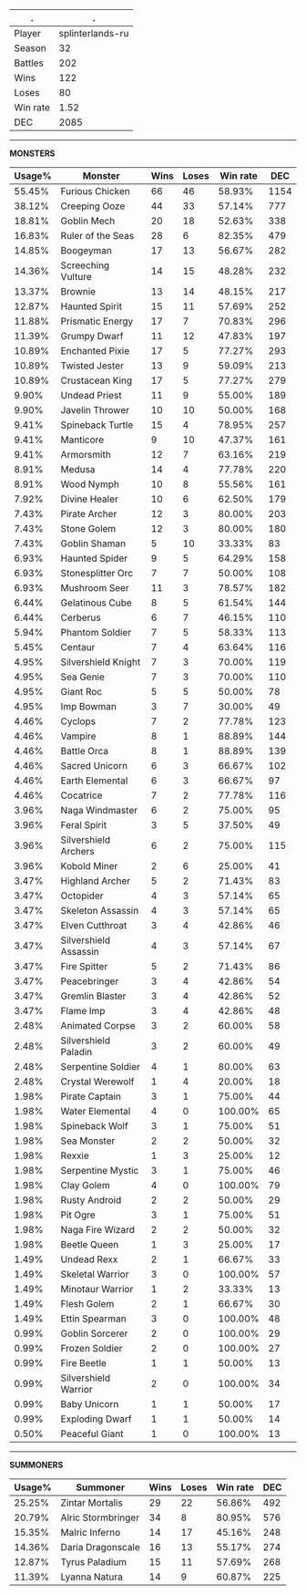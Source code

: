 .|.
|-|-
Player|splinterlands-ru
Season|32
Battles|202
Wins|122
Loses|80
Win rate|1.52
DEC|2085

---
**MONSTERS**

Usage%|Monster|Wins|Loses|Win rate|DEC|
-|-|-|-|-|-|
55.45%|Furious Chicken|66|46|58.93%|1154|
38.12%|Creeping Ooze|44|33|57.14%|777|
18.81%|Goblin Mech|20|18|52.63%|338|
16.83%|Ruler of the Seas|28|6|82.35%|479|
14.85%|Boogeyman|17|13|56.67%|282|
14.36%|Screeching Vulture|14|15|48.28%|232|
13.37%|Brownie|13|14|48.15%|217|
12.87%|Haunted Spirit|15|11|57.69%|252|
11.88%|Prismatic Energy|17|7|70.83%|296|
11.39%|Grumpy Dwarf|11|12|47.83%|197|
10.89%|Enchanted Pixie|17|5|77.27%|293|
10.89%|Twisted Jester|13|9|59.09%|213|
10.89%|Crustacean King|17|5|77.27%|279|
9.90%|Undead Priest|11|9|55.00%|189|
9.90%|Javelin Thrower|10|10|50.00%|168|
9.41%|Spineback Turtle|15|4|78.95%|257|
9.41%|Manticore|9|10|47.37%|161|
9.41%|Armorsmith|12|7|63.16%|219|
8.91%|Medusa|14|4|77.78%|220|
8.91%|Wood Nymph|10|8|55.56%|161|
7.92%|Divine Healer|10|6|62.50%|179|
7.43%|Pirate Archer|12|3|80.00%|203|
7.43%|Stone Golem|12|3|80.00%|180|
7.43%|Goblin Shaman|5|10|33.33%|83|
6.93%|Haunted Spider|9|5|64.29%|158|
6.93%|Stonesplitter Orc|7|7|50.00%|108|
6.93%|Mushroom Seer|11|3|78.57%|182|
6.44%|Gelatinous Cube|8|5|61.54%|144|
6.44%|Cerberus|6|7|46.15%|110|
5.94%|Phantom Soldier|7|5|58.33%|113|
5.45%|Centaur|7|4|63.64%|116|
4.95%|Silvershield Knight|7|3|70.00%|119|
4.95%|Sea Genie|7|3|70.00%|110|
4.95%|Giant Roc|5|5|50.00%|78|
4.95%|Imp Bowman|3|7|30.00%|49|
4.46%|Cyclops|7|2|77.78%|123|
4.46%|Vampire|8|1|88.89%|144|
4.46%|Battle Orca|8|1|88.89%|139|
4.46%|Sacred Unicorn|6|3|66.67%|102|
4.46%|Earth Elemental|6|3|66.67%|97|
4.46%|Cocatrice|7|2|77.78%|116|
3.96%|Naga Windmaster|6|2|75.00%|95|
3.96%|Feral Spirit|3|5|37.50%|49|
3.96%|Silvershield Archers|6|2|75.00%|115|
3.96%|Kobold Miner|2|6|25.00%|41|
3.47%|Highland Archer|5|2|71.43%|83|
3.47%|Octopider|4|3|57.14%|65|
3.47%|Skeleton Assassin|4|3|57.14%|65|
3.47%|Elven Cutthroat|3|4|42.86%|46|
3.47%|Silvershield Assassin|4|3|57.14%|67|
3.47%|Fire Spitter|5|2|71.43%|86|
3.47%|Peacebringer|3|4|42.86%|54|
3.47%|Gremlin Blaster|3|4|42.86%|52|
3.47%|Flame Imp|3|4|42.86%|48|
2.48%|Animated Corpse|3|2|60.00%|58|
2.48%|Silvershield Paladin|3|2|60.00%|49|
2.48%|Serpentine Soldier|4|1|80.00%|63|
2.48%|Crystal Werewolf|1|4|20.00%|18|
1.98%|Pirate Captain|3|1|75.00%|44|
1.98%|Water Elemental|4|0|100.00%|65|
1.98%|Spineback Wolf|3|1|75.00%|51|
1.98%|Sea Monster|2|2|50.00%|32|
1.98%|Rexxie|1|3|25.00%|12|
1.98%|Serpentine Mystic|3|1|75.00%|46|
1.98%|Clay Golem|4|0|100.00%|79|
1.98%|Rusty Android|2|2|50.00%|29|
1.98%|Pit Ogre|3|1|75.00%|51|
1.98%|Naga Fire Wizard|2|2|50.00%|32|
1.98%|Beetle Queen|1|3|25.00%|17|
1.49%|Undead Rexx|2|1|66.67%|33|
1.49%|Skeletal Warrior|3|0|100.00%|57|
1.49%|Minotaur Warrior|1|2|33.33%|13|
1.49%|Flesh Golem|2|1|66.67%|30|
1.49%|Ettin Spearman|3|0|100.00%|48|
0.99%|Goblin Sorcerer|2|0|100.00%|29|
0.99%|Frozen Soldier|2|0|100.00%|27|
0.99%|Fire Beetle|1|1|50.00%|13|
0.99%|Silvershield Warrior|2|0|100.00%|34|
0.99%|Baby Unicorn|1|1|50.00%|17|
0.99%|Exploding Dwarf|1|1|50.00%|14|
0.50%|Peaceful Giant|1|0|100.00%|13|

---
**SUMMONERS**

Usage%|Summoner|Wins|Loses|Win rate|DEC|
-|-|-|-|-|-|
25.25%|Zintar Mortalis|29|22|56.86%|492|
20.79%|Alric Stormbringer|34|8|80.95%|576|
15.35%|Malric Inferno|14|17|45.16%|248|
14.36%|Daria Dragonscale|16|13|55.17%|274|
12.87%|Tyrus Paladium|15|11|57.69%|268|
11.39%|Lyanna Natura|14|9|60.87%|225|
